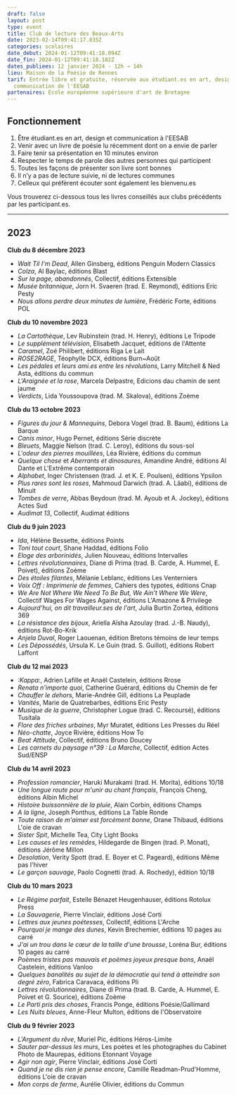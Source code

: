 ```yaml
---
draft: false
layout: post
type: event
title: Club de lecture des Beaux-Arts
date: 2023-02-14T09:41:17.835Z
categories: scolaires
date_debut: 2024-01-12T09:41:18.094Z
date_fin: 2024-01-12T09:41:18.182Z
dates_publiees: 12 janvier 2024 · 12h → 14h
lieu: Maison de la Poésie de Rennes
tarif: Entrée libre et gratuite, réservée aux étudiant.es en art, design et
  communication de l'EESAB
partenaires: Ecole européenne supérieure d'art de Bretagne
---
```

## Fonctionnement

1. Être étudiant.es en art, design et communication à l'EESAB
2. Venir avec un livre de poésie lu récemment dont on a envie de parler
3. Faire tenir sa présentation en 10 minutes environ
4. Respecter le temps de parole des autres personnes qui participent
5. Toutes les façons de présenter son livre sont bonnes
6. Il n’y a pas de lecture suivie, ni de lectures communes
7. Celleux qui préfèrent écouter sont également les bienvenu.es

Vous trouverez ci-dessous tous les livres conseillés aux clubs précédents par les participant.es.

- - -

## 2023

**Club du 8 décembre 2023**

* *Wait Til I'm Dead*, Allen Ginsberg, éditions Penguin Modern Classics
* *Colza*, Al Baylac, éditions Blast
* *Sur la page, abandonnés*, Collectif, éditions Extensible
* *Musée britannique*, Jorn H. Svaeren (trad. E. Reymond), éditions Eric Pesty
* *Nous allons perdre deux minutes de lumière*, Frédéric Forte, éditions POL

**Club du 10 novembre 2023**

* *La Cartothèque*, Lev Rubinstein (trad. H. Henry), éditions Le Tripode
* *Le supplément télévision*, Elisabeth Jacquet, éditions de l'Attente
* *Caramel*, Zoé Philibert, éditions Riga Le Lait
* *ROSE2RAGE*, Téophylle DCX, éditions Burn~Août
* *Les pédales et leurs ami.es entre les révolutions*, Larry Mitchell & Ned Asta, éditions du commun
* *L'Araignée et la rose*, Marcela Delpastre, Edicions dau chamin de sent jaume
* *Verdicts*, Lida Youssoupova (trad. M. Skalova), éditions Zoème

**Club du 13 octobre 2023**

* *Figures du jour & Mannequins*, Debora Vogel (trad. B. Baum), éditions La Barque
* *Canis minor*, Hugo Pernet, éditions Série discrète
* *Bleuets*, Maggie Nelson (trad. C. Leroy), éditions du sous-sol
* *L'odeur des pierres mouillées*, Léa Rivière, éditions du commun
* *Quelque chose* et *Aberrants et dinosaures*, Amandine André, éditions Al Dante et L'Extrême contemporain
* *Alphabet*, Inger Christensen (trad. J. et K. E. Poulsen), éditions Ypsilon
* *Plus rares sont les roses*, Mahmoud Darwich (trad. A. Lâabi), éditions de Minuit
* *Tombes de verre*, Abbas Beydoun (trad. M. Ayoub et A. Jockey), éditions Actes Sud
* *Audimat 13*, Collectif, Audimat éditions

**Club du 9 juin 2023**

* *Ida*, Hélène Bessette, éditions Points
* *Toni tout court*, Shane Haddad, éditions Folio
* *Eloge des arborinidés*, Julien Nouveau, éditions Intervalles
* *Lettres révolutionnaires*, Diane di Prima (trad. B. Carde, A. Hummel, E. Poivet), éditions Zoème
* *Des étoiles filantes*, Mélanie Leblanc, éditions Les Venterniers
* *Voix Off : Imprimerie de femmes*, Cahiers des typotes, éditions Cnap
* *We Are Not Where We Need To Be But, We Ain't Where We Were*, Collectif Wages For Wages Against, éditions L'Amazone & Privilege
* *Aujourd'hui, on dit travailleur.ses de l'art*, Julia Burtin Zortea, éditions 369
* *La résistance des bijoux*, Ariella Aïsha Azoulay (trad. J.-B. Naudy), éditions Rot-Bo-Krik
* *Anjela Duval*, Roger Laouenan, édition Bretons témoins de leur temps
* *Les Dépossédés*, Ursula K. Le Guin (trad. S. Guillot), éditions Robert Laffont

**Club du 12 mai 2023**

* *:Kappa:*, Adrien Lafille et Anaël Castelein, éditions Rrose
* *Renata n'importe quoi*, Catherine Guérard, éditions du Chemin de fer
* *Chauffer le dehors*, Marie-Andrée Gill, éditions La Peuplade
* *Vanités*, Marie de Quatrebarbes, éditions Eric Pesty
* *Musique de la guerre*, Christopher Logue (trad. C. Recoursé), éditions Tusitala
* *Flore des friches urbaines*, Myr Muratet, éditions Les Presses du Réel
* *Néo-chatte*, Joyce Rivière, éditions How To
* *Beat Attitude*, Collectif, éditions Bruno Doucey
* *Les carnets du paysage n°39 : La Marche*, Collectif, édition Actes Sud/ENSP

**Club du 14 avril 2023**

* *Profession romancier*, Haruki Murakami (trad. H. Morita), éditions 10/18
* *Une longue route pour m'unir au chant français*, François Cheng, éditions Albin Michel
* *Histoire buissonnière de la pluie*, Alain Corbin, éditions Champs
* *A la ligne*, Joseph Ponthus, éditions La Table Ronde
* *Toute raison de m'aimer est forcément bonne*, Orane Thibaud, éditions L'oie de cravan
* *Sister Spit*, Michelle Tea, City Light Books
* *Les causes et les remèdes*, Hildegarde de Bingen (trad. P. Monat), éditions Jérôme Millon
* *Desolation*, Verity Spott (trad. E. Boyer et C. Pageard), éditions Même pas l'hiver
* *Le garçon sauvage*, Paolo Cognetti (trad. A. Rochedy), édition 10/18

**Club du 10 mars 2023**

* *Le Régime parfait*, Estelle Bénazet Heugenhauser, éditions Rotolux Press
* *La Sauvagerie*, Pierre Vinclair, éditions José Corti
* *Lettres aux jeunes poétesses*, Collectif, éditions L'Arche
* *Pourquoi je mange des dunes*, Kevin Brechemier, éditions 10 pages au carré
* *J'ai un trou dans le cœur de la taille d'une brousse*, Loréna Bur, éditions 10 pages au carré
* *Poèmes tristes pas mauvais et poèmes joyeux presque bons*, Anaël Castelein, éditions Vanloo
* *Quelques banalités au sujet de la démocratie qui tend à atteindre son degré zéro*, Fabrica Caravaca, éditions Pli
* *Lettres révolutionnaires*, Diane di Prima (trad. B. Carde, A. Hummel, E. Poivet et G. Sourice), éditions Zoème
* *Le Parti pris des choses*, Francis Ponge, éditions Poésie/Gallimard
* *Les Nuits bleues*, Anne-Fleur Multon, éditions de l'Observatoire

**Club du 9 février 2023**

* *L'Argument du rêve*, Muriel Pic, éditions Héros-Limite
* *Sauter par-dessus les murs*, Les poètes et les photographes du Cabinet Photo de Maurepas, éditions Etonnant Voyage
* *Agir non agir*, Pierre Vinclair, éditions José Corti
* *Quand je ne dis rien je pense encore*, Camille Readman-Prud'Homme, éditions L'oie de cravan
* *Mon corps de ferme*, Aurélie Olivier, éditions du Commun